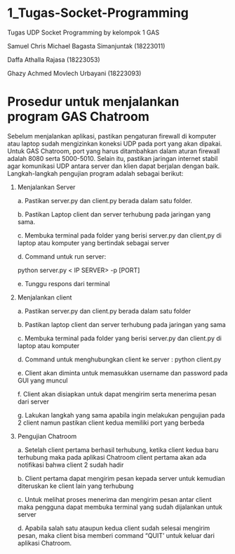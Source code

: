 # 1_Tugas-Socket-Programming
Tugas UDP Socket Programming by kelompok 1 GAS


Samuel Chris Michael Bagasta Simanjuntak (18223011)


Daffa Athalla Rajasa (18223053)


Ghazy Achmed Movlech Urbayani (18223093)

# Prosedur untuk menjalankan program GAS Chatroom
  Sebelum menjalankan aplikasi, pastikan pengaturan firewall di komputer atau laptop sudah mengizinkan koneksi UDP pada port yang akan dipakai. Untuk GAS Chatroom, port yang harus ditambahkan dalam aturan firewall adalah 8080 serta 5000-5010. Selain itu, pastikan jaringan internet stabil agar komunikasi UDP antara server dan klien dapat berjalan dengan baik.
Langkah-langkah pengujian program adalah sebagai berikut:
1. Menjalankan Server

   
   a. Pastikan server.py dan client.py berada dalam satu folder.


   b. Pastikan Laptop client dan server terhubung pada jaringan yang sama.


   c. Membuka terminal pada folder yang berisi server.py dan client,py di laptop atau komputer
      yang bertindak sebagai server


   d. Command untuk run server:


      python server.py < IP SERVER> -p [PORT]


   e. Tunggu respons dari terminal

   
2. Menjalankan client


   a. Pastikan server.py dan client.py berada dalam satu folder

   
   b. Pastikan laptop client dan server terhubung pada jaringan yang sama

   
   c. Membuka terminal pada folder yang berisi server.py dan client.py di laptop atau komputer

   
   d. Command untuk menghubungkan client ke server : python client.py <IP SERVER> <PORT SERVER>       <PORT CLIENT>

   
   e. Client akan diminta untuk memasukkan username dan password pada GUI yang muncul

   
   f. Client akan disiapkan untuk dapat mengirim serta menerima pesan dari server

   
   g. Lakukan langkah yang sama apabila ingin melakukan pengujian pada 2 client namun pastikan        client kedua memiliki port yang berbeda

   
3. Pengujian Chatroom

   
   a. Setelah client pertama berhasil terhubung, ketika client kedua baru terhubung maka pada         aplikasi Chatroom client pertama akan ada notifikasi bahwa client 2 sudah hadir

   
   b. Client pertama dapat mengirim pesan kepada server untuk kemudian diteruskan ke client           lain yang terhubung

   
   c. Untuk melihat proses menerima dan mengirim pesan antar client maka pengguna dapat membuka       terminal yang sudah dijalankan untuk server

   
   d. Apabila salah satu ataupun kedua client sudah selesai mengirim pesan, maka client bisa          memberi command “QUIT’ untuk keluar dari aplikasi Chatroom.
